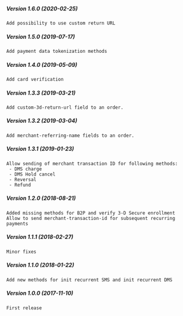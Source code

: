 ##### Version 1.6.0 (2020-02-25)

	Add possibility to use custom return URL

##### Version 1.5.0 (2019-07-17)

	Add payment data tokenization methods

##### Version 1.4.0 (2019-05-09)

	Add card verification

##### Version 1.3.3 (2019-03-21)

	Add custom-3d-return-url field to an order.

##### Version 1.3.2 (2019-03-04)

	Add merchant-referring-name fields to an order.

##### Version 1.3.1 (2019-01-23)

	Allow sending of merchant transaction ID for following methods:
	 - DMS charge
	 - DMS Hold cancel
	 - Reversal
	 - Refund

##### Version 1.2.0 (2018-08-21)

	Added missing methods for B2P and verify 3-D Secure enrollment
	Allow to send merchant-transaction-id for subsequent recurring payments

##### Version 1.1.1 (2018-02-27)

	Minor fixes

##### Version 1.1.0 (2018-01-22)

	Add new methods for init recurrent SMS and init recurrent DMS

##### Version 1.0.0 (2017-11-10)

	First release
